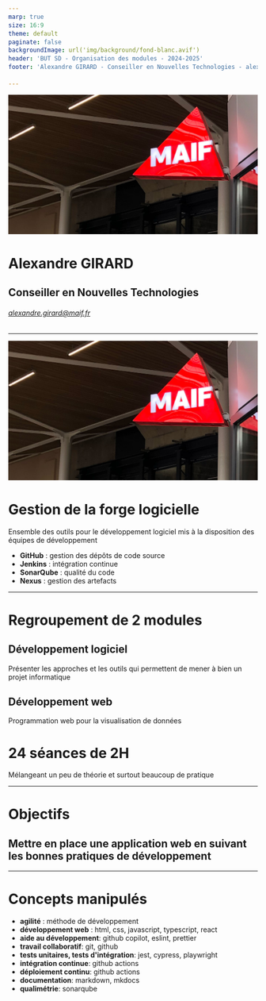 ```yaml
---
marp: true
size: 16:9
theme: default
paginate: false
backgroundImage: url('img/background/fond-blanc.avif')
header: 'BUT SD - Organisation des modules - 2024-2025'
footer: 'Alexandre GIRARD - Conseiller en Nouvelles Technologies - alexandre.girard@maif.fr'

---
```


![bg opacity:.4 ](./img/background/fond-maif.jpg)

#  Alexandre GIRARD
## Conseiller en Nouvelles Technologies
###### alexandre.girard@maif.fr

--- 

![bg opacity:.4 ](./img/background/fond-maif.jpg)
# Gestion de la forge logicielle

Ensemble des outils pour le développement logiciel mis à la disposition des équipes de développement

- **GitHub** : gestion des dépôts de code source
- **Jenkins** : intégration continue
- **SonarQube** : qualité du code
- **Nexus** : gestion des artefacts
---

# Regroupement de 2 modules
## **Développement logiciel**
Présenter les approches et les outils qui permettent de mener à bien un projet informatique

## **Développement web**
Programmation web pour la visualisation de données

# 24 séances de 2H
Mélangeant un peu de théorie et surtout beaucoup de pratique

---

# Objectifs

## **Mettre en place une application web en suivant les bonnes pratiques de développement**

---

# Concepts manipulés

- __agilité__ : méthode de développement
- __développement web__ : html, css, javascript, typescript, react
- __aide au développement__: github copilot, eslint, prettier
- __travail collaboratif__: git, github
- __tests unitaires, tests d'intégration__: jest, cypress, playwright
- __intégration continue__: github actions
- __déploiement continu__: github actions
- __documentation__: markdown, mkdocs
- __qualimétrie__: sonarqube


<!-- ---

TODO Ajouter image / lien vers l'application web finale

# Différents supports de cours disponibles :


- Git: 
    - Présentation: [https://but-sd.github.io/prez/git](https://but-sd.github.io/prez/git) - [version pdf](https://but-sd.github.io/prez/git.pdf)
    - Guide: [https://but-sd.github.io/guide-git/](https://but-sd.github.io/guide-git/)
 -->
